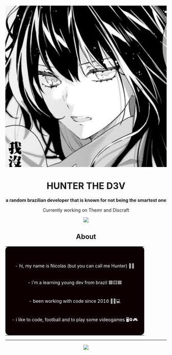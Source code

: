 <p align="center">
  <img src="images/hunter.png">
</p>

<h1 align="center">HUNTER THE D3V</h1>

<p align="center"><b>a random brazilian developer that is known for not being the smartest one</b></p>

<p align="center">
  Currently working on Themr and Discraft
</p>

<p align="center">
  <a href="https://discord.gg/ATVkfsXbe6">
    <img src="https://img.shields.io/discord/773352845738115102?color=5865F2&logo=discord&logoColor=white">
  </a>
</p>

<h2 align="center">About</h2>

<table align="center" width="90%">
  <tr>
    <td align="center" bgcolor="#0d0000" style="color: white; border-radius: 12px; padding: 20px;">
      <p>
        <br> - hi, my name is Nicolas (but you can call me Hunter) 👋🎩 <br><br>
        <br> - i'm a learning young dev from brazil 🟩🟨🟦 <br><br>
        <br> - been working with code since 2016 👨‍💻💻 <br><br>
        <br> - i like to code, football and to play some videogames 🖥⚽🎮
      </p>
    </td>
  </tr>
</table>

<hr>

<p align="center">
  <a href="https://discord.com/users/786623348435976213">
    <img src="https://lanyard.cnrad.dev/api/786623348435976213?hideDiscrim=true&showDisplayName=true&borderRadius=&bg=0d0000">
  </a>
</p>
